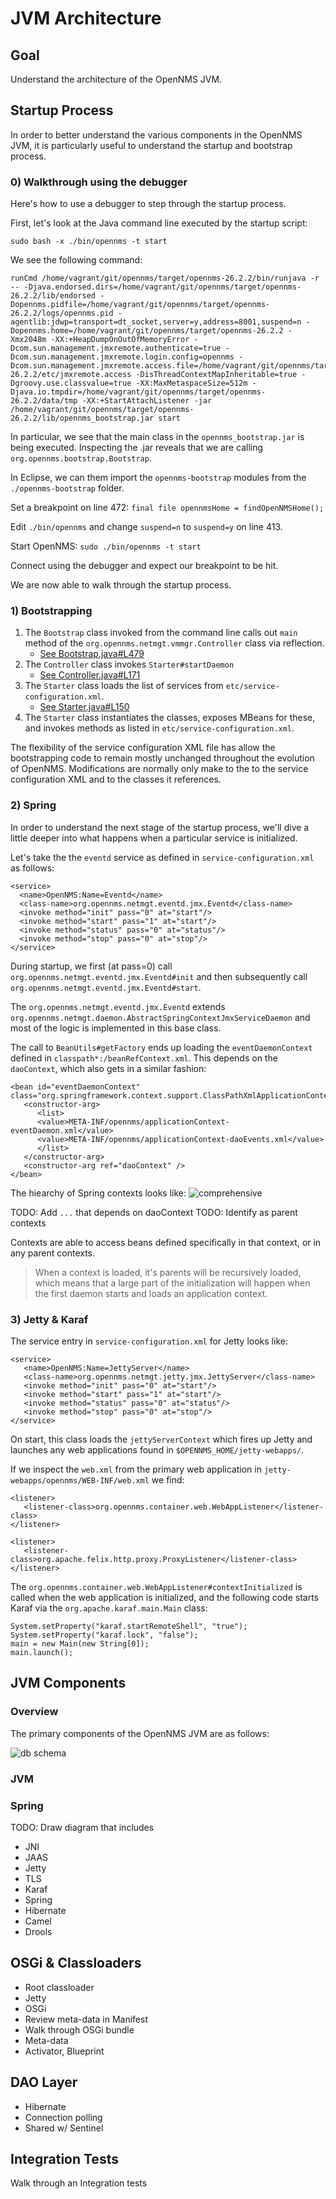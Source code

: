# JVM Architecture

## Goal

Understand the architecture of the OpenNMS JVM.

## Startup Process

In order to better understand the various components in the OpenNMS JVM, it is particularly useful to understand the startup and bootstrap process.

### 0) Walkthrough using the debugger

Here's how to use a debugger to step through the startup process.

First, let's look at the Java command line executed by the startup script:
```
sudo bash -x ./bin/opennms -t start
```

We see the following command:
```
runCmd /home/vagrant/git/opennms/target/opennms-26.2.2/bin/runjava -r -- -Djava.endorsed.dirs=/home/vagrant/git/opennms/target/opennms-26.2.2/lib/endorsed -Dopennms.pidfile=/home/vagrant/git/opennms/target/opennms-26.2.2/logs/opennms.pid -agentlib:jdwp=transport=dt_socket,server=y,address=8001,suspend=n -Dopennms.home=/home/vagrant/git/opennms/target/opennms-26.2.2 -Xmx2048m -XX:+HeapDumpOnOutOfMemoryError -Dcom.sun.management.jmxremote.authenticate=true -Dcom.sun.management.jmxremote.login.config=opennms -Dcom.sun.management.jmxremote.access.file=/home/vagrant/git/opennms/target/opennms-26.2.2/etc/jmxremote.access -DisThreadContextMapInheritable=true -Dgroovy.use.classvalue=true -XX:MaxMetaspaceSize=512m -Djava.io.tmpdir=/home/vagrant/git/opennms/target/opennms-26.2.2/data/tmp -XX:+StartAttachListener -jar /home/vagrant/git/opennms/target/opennms-26.2.2/lib/opennms_bootstrap.jar start
```

In particular, we see that the main class in the `opennms_bootstrap.jar` is being executed.
Inspecting the .jar reveals that we are calling `org.opennms.bootstrap.Bootstrap`.

In Eclipse, we can them import the `opennms-bootstrap` modules from the `./opennms-bootstrap` folder.

Set a breakpoint on line 472: `final file opennmsHome = findOpenNMSHome();`

Edit `./bin/opennms` and change `suspend=n` to `suspend=y` on line 413.

Start OpenNMS: `sudo ./bin/opennms -t start`

Connect using the debugger and expect our breakpoint to be hit.

We are now able to walk through the startup process.

### 1) Bootstrapping

1. The `Bootstrap` class invoked from the command line calls out `main` method of the `org.opennms.netmgt.vmmgr.Controller` class via reflection.
   * [See Bootstrap.java#L479](https://github.com/OpenNMS/opennms/blob/opennms-26.2.2-1/opennms-bootstrap/src/main/java/org/opennms/bootstrap/Bootstrap.java#L479)
1. The `Controller` class invokes `Starter#startDaemon`
   * [See Controller.java#L171](https://github.com/OpenNMS/opennms/blob/opennms-26.2.2-1/core/daemon/src/main/java/org/opennms/netmgt/vmmgr/Controller.java#L171)
1. The `Starter` class loads the list of services from `etc/service-configuration.xml`.
   * [See Starter.java#L150 ](https://github.com/OpenNMS/opennms/blob/opennms-26.2.2-1/core/daemon/src/main/java/org/opennms/netmgt/vmmgr/Starter.java#L150)
1. The `Starter` class instantiates the classes, exposes MBeans for these, and invokes methods as listed in `etc/service-configuration.xml`.

The flexibility of the service configuration XML file has allow the bootstrapping code to remain mostly unchanged throughout the evolution of OpenNMS.
Modifications are normally only make to the to the service configuration XML and to the classes it references.

### 2) Spring

In order to understand the next stage of the startup process, we'll dive a little deeper into what happens when a particular service is initialized.

Let's take the the `eventd` service as defined in `service-configuration.xml` as follows:
```
<service>
  <name>OpenNMS:Name=Eventd</name>
  <class-name>org.opennms.netmgt.eventd.jmx.Eventd</class-name>
  <invoke method="init" pass="0" at="start"/>
  <invoke method="start" pass="1" at="start"/>
  <invoke method="status" pass="0" at="status"/>
  <invoke method="stop" pass="0" at="stop"/>
</service>
```

During startup, we first (at pass=0) call `org.opennms.netmgt.eventd.jmx.Eventd#init` and then subsequently call `org.opennms.netmgt.eventd.jmx.Eventd#start`.

The `org.opennms.netmgt.eventd.jmx.Eventd` extends `org.opennms.netmgt.daemon.AbstractSpringContextJmxServiceDaemon` and most of the logic is implemented in this base class.

The call to `BeanUtils#getFactory` ends up loading the `eventDaemonContext` defined in `classpath*:/beanRefContext.xml`. This depends on the `daoContext`, which also gets in a similar fashion:
```
<bean id="eventDaemonContext" class="org.springframework.context.support.ClassPathXmlApplicationContext">
   <constructor-arg>
      <list>
      <value>META-INF/opennms/applicationContext-eventDaemon.xml</value>
      <value>META-INF/opennms/applicationContext-daoEvents.xml</value>
      </list>
   </constructor-arg>
   <constructor-arg ref="daoContext" />
</bean>
```

The hiearchy of Spring contexts looks like:
![comprehensive](images/spring-context-dep-graph.png)

TODO: Add `...` that depends on daoContext
TODO: Identify as parent contexts

Contexts are able to access beans defined specifically in that context, or in any parent contexts.

> When a context is loaded, it's parents will be recursively loaded, which means that a large part of the initialization will happen when the first daemon starts and loads an application context.


### 3) Jetty & Karaf

The service entry in `service-configuration.xml` for Jetty looks like:
```
<service>
   <name>OpenNMS:Name=JettyServer</name>
   <class-name>org.opennms.netmgt.jetty.jmx.JettyServer</class-name>
   <invoke method="init" pass="0" at="start"/>
   <invoke method="start" pass="1" at="start"/>
   <invoke method="status" pass="0" at="status"/>
   <invoke method="stop" pass="0" at="stop"/>
</service>
```

On start, this class loads the `jettyServerContext` which fires up Jetty and launches any web applications found in `$OPENNMS_HOME/jetty-webapps/`.

If we inspect the `web.xml` from the primary web application in `jetty-webapps/opennms/WEB-INF/web.xml` we find:
```
<listener>
   <listener-class>org.opennms.container.web.WebAppListener</listener-class>
</listener>

<listener>
   <listener-class>org.apache.felix.http.proxy.ProxyListener</listener-class>
</listener>
```

The `org.opennms.container.web.WebAppListener#contextInitialized` is called when the web application is initialized, and the following code starts Karaf via the `org.apache.karaf.main.Main` class:
```
System.setProperty("karaf.startRemoteShell", "true");
System.setProperty("karaf.lock", "false");
main = new Main(new String[0]);
main.launch();
```

## JVM Components

### Overview

The primary components of the OpenNMS JVM are as follows:

![db schema](images/arch-jvm.png)

### JVM

### Spring

TODO: Draw diagram that includes
* JNI
* JAAS
* Jetty
* TLS
* Karaf
* Spring
* Hibernate
* Camel
* Drools

## OSGi & Classloaders

* Root classloader
* Jetty
* OSGi
* Review meta-data in Manifest
* Walk through OSGi bundle
* Meta-data
* Activator, Blueprint

## DAO Layer

* Hibernate
* Connection polling
* Shared w/ Sentinel

## Integration Tests

Walk through an Integration tests
